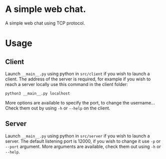 # A simple web chat.
A simple web chat using TCP protocol.
# Usage

## Client
Launch `__main__.py` using python in `src/client` if you wish to launch a client.
The address of the server is required, for example if you wish to reach a server locally use this command in the client folder:
```
python3 __main__.py localhost
```
More options are available to specify the port, to change the username... Check them out by using `-h` or `--help` on the client.
## Server
Launch `__main__.py` using python in `src/server` if you wish to launch a server. The default listening port is 12000, if you wish to change it use `-p` or `--port` argument. More arguments are available, check them out using `-h` or `--help`.